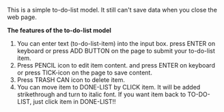 This is a simple to-do-list model. It still can't save data when you close the web page.

**The features of the to-do-list model**
1. You can enter text (to-do-list-item) into the input box. press ENTER on keyboard or press ADD BUTTON on the page to submit your to-do-list item.
2. Press PENCIL icon to edit item content. and press ENTER on keyboard or press TICK-icon on the page to save content.
3. Press TRASH CAN icon to delete item.
4. You can move item to DONE-LIST by CLICK item. It will be added strikethrough and turn to italic font. If you want item back to TO-DO-LIST, just click item in DONE-LIST!!  
